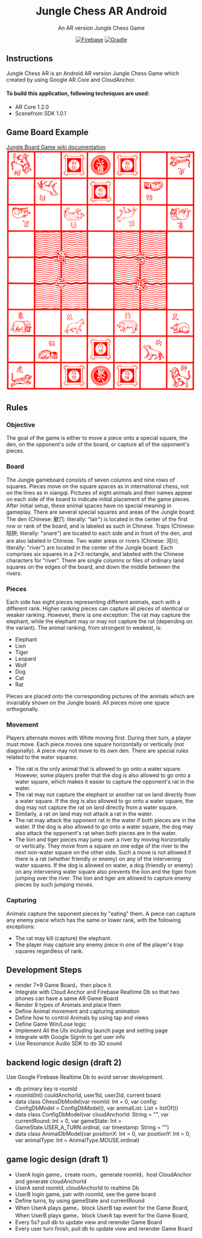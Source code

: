 <div align = "center">
    <h1>Jungle Chess AR Android</h1>
    <p>An AR version Jungle Chess Game<p>
    <a href="https://firebase.google.com/" target="_blank"><img src="https://img.shields.io/badge/Firebase-Cloud-orange.svg?longCache=true&style=for-the-badge" alt="Firebase"></a>
    <a href="https://gradle.org/" target="_blank"><img src="https://img.shields.io/badge/Gradle-4.4-green.svg?longCache=true&style=for-the-badge" alt="Gradle"></a>
</div>

## Instructions
Jungle Chess AR is an Android AR version Jungle Chess Game which created by using Google AR Core and CloudAnchor.
#### To build this application, following techniques are used:  
- AR Core 1.2.0
- Scenefrom SDK 1.0.1

## Game Board Example
[Jungle Board Game wiki documentation](https://en.wikipedia.org/wiki/Jungle_(board_game))
![Game_Board_Demo](Resources/example_board.png)
## Rules
### Objective
The goal of the game is either to move a piece onto a special square, the den, on the opponent's side of the board, or capture all of the opponent's pieces.
### Board
The Jungle gameboard consists of seven columns and nine rows of squares. Pieces move on the square spaces as in international chess, not on the lines as in xiangqi. Pictures of eight animals and their names appear on each side of the board to indicate initial placement of the game pieces. After initial setup, these animal spaces have no special meaning in gameplay.
There are several special squares and areas of the Jungle board: The den (Chinese: 獸穴: literally: "lair") is located in the center of the first row or rank of the board, and is labeled as such in Chinese. Traps (Chinese: 陷阱; literally: "snare") are located to each side and in front of the den, and are also labeled in Chinese. Two water areas or rivers (Chinese: 河川; literally: "river") are located in the center of the Jungle board. Each comprises six squares in a 2×3 rectangle, and labeled with the Chinese characters for "river". There are single columns or files of ordinary land squares on the edges of the board, and down the middle between the rivers.
### Pieces
Each side has eight pieces representing different animals, each with a different rank. Higher ranking pieces can capture all pieces of identical or weaker ranking. However, there is one exception: The rat may capture the elephant, while the elephant may or may not capture the rat (depending on the variant). The animal ranking, from strongest to weakest, is:
- Elephant
- Lion
- Tiger
- Leopard
- Wolf
- Dog
- Cat
- Rat

Pieces are placed onto the corresponding pictures of the animals which are invariably shown on the Jungle board. All pieces move one space orthogonally.
### Movement
Players alternate moves with White moving first. During their turn, a player must move. Each piece moves one square horizontally or vertically (not diagonally). A piece may not move to its own den.
There are special rules related to the water squares:
- The rat is the only animal that is allowed to go onto a water square. However, some players prefer that the dog is also allowed to go onto a water square, which makes it easier to capture the opponent's rat in the water.
- The rat may not capture the elephant or another rat on land directly from a water square. If the dog is also allowed to go onto a water square, the dog may not capture the rat on land directly from a water square.
- Similarly, a rat on land may not attack a rat in the water.
- The rat may attack the opponent rat in the water if both pieces are in the water. If the dog is also allowed to go onto a water square, the dog may also attack the opponent's rat when both pieces are in the water.
- The lion and tiger pieces may jump over a river by moving horizontally or vertically. They move from a square on one edge of the river to the next non-water square on the other side. Such a move is not allowed if there is a rat (whether friendly or enemy) on any of the intervening water squares. If the dog is allowed on water, a dog (friendly or enemy) on any intervening water square also prevents the lion and the tiger from jumping over the river. The lion and tiger are allowed to capture enemy pieces by such jumping moves.
### Capturing
Animals capture the opponent pieces by "eating" them. A piece can capture any enemy piece which has the same or lower rank, with the following exceptions:
- The rat may kill (capture) the elephant.
- The player may capture any enemy piece in one of the player's trap squares regardless of rank.

## Development Steps
- render 7*9 Game Board，then place it
- Integrate with Cloud Anchor and Firebase Realtime Db so that two phones can have a same AR Game Board
- Render 8 types of Animals and place them
- Define Animal movement and capturing animation
- Define how to control Animals by using tap and views
- Define Game Win/Lose logic
- Implement All the UIs including launch page and setting page
- Integrate with Google SignIn to get user info
- Use Resonance Audio SDK to do 3D sound

## backend logic design (draft 2)
Use Google Firebase Realtime Db to avoid server development.
- db primary key is roomId
- roomId(Int) couldAnchorId, user1Id, user2Id, current board
- data class ChessDbModel(var roomId: Int = 0,
                         var config: ConfigDbModel = ConfigDbModel(),
                         var animalList: List<AnimalDbModel> = listOf())
- data class ConfigDbModel(var cloudAnchorId: String = "", var currentRound: Int = 0,
                           var gameState: Int = GameState.USER_A_TURN.ordinal,
                           var timestamp: String = "")
- data class AnimalDbModel(var positionX: Int = 0, var positionY: Int = 0,
                           var animalType: Int = AnimalType.MOUSE.ordinal)

## game logic design (draft 1)
- UserA login game，create room，generate roomId，host CloudAnchor and generate cloudAnchorId
- UserA send roomId, cloudAnchorId to realtime Db
- UserB login game, pair with roomId, see the game board
- Define turns, by using gameState and currentRound
- When UserA plays game，block UserB tap event for the Game Board, When UserB plays game，block UserA tap event for the Game Board, 
- Every 5s? pull db to update view and rerender Game Board
- Every user turn finish, pull db to update view and rerender Game Board
